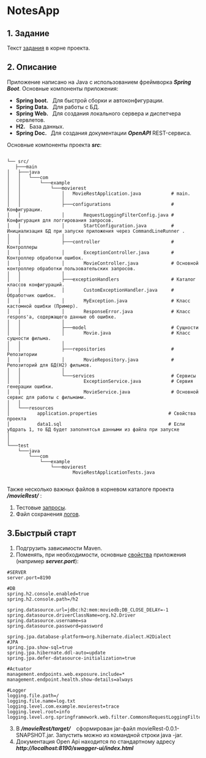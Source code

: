 # NotesApp

## 1. Задание
        
Текст [задания](./Task.md) в корне проекта.

## 2. Описание

Приложение написано на  Java с использованием фреймворка _**Spring Boot**_. Основные компоненты приложения:

- **Spring boot.** &ensp;Для быстрой сборки и автоконфигурации.
- **Spring Data.** &ensp;Для работы с БД.
- **Spring Web.**  &ensp;Для создания локального сервера и диспетчера сервлетов.
- **H2.** &ensp;База данных.
- **Spring Doc.** &ensp;Для создания документации _**OpenAPI**_ REST-сервиса.

Основные компоненты проекта **_src_**:

```

└── src/ 
   ├───main
│   ├───java
│   │   └───com
│   │       └───example
│   │           └───movierest
│   │               │   MovieRestApplication.java           # main.
│   │               │
│   │               ├───configurations                      # Конфигурации. 
│   │               │       RequestLoggingFilterConfig.java # Конфигурация для логгирования запросов.
│   │               │       StartConfiguration.java         # Инициализация БД при запуске приложения через CommandLineRunner .
│   │               │
│   │               ├───controller                          # Контроллеры
│   │               │       ExceptionController.java        # Контроллер обработки ошибок.
│   │               │       MovieController.java            # Основной контроллер обработки пользовательских запросов.
│   │               │
│   │               ├───exceptionHandlers                   # Каталог классов конфигураций.
│   │               │       CustomExceptionHandler.java     # Обработчик ошибок.
│   │               │       MyException.java                # Класс кастомной ошибки (Пример).
│   │               │       ResponseError.java              # Класс respons'а, содержащего данные об ошибке.
│   │               │
│   │               ├───model                               # Сущности
│   │               │       Movie.java                      # Класс сущности фильма.
│   │               │
│   │               ├───repositories                        # Репозитории
│   │               │       MovieRepository.java            # Репозиторий для БД(H2) фильмов.
│   │               │
│   │               └───services                            # Сервисы
│   │                       ExceptionService.java           # Сервия генерации ошибки.
│   │                       MovieService.java               # Основной сервис для работы с фильмами.
│   │
│   └───resources
│          application.properties                          # Свойства проекта
│          data1.sql                                       # Если убдрать 1, то БД будет заполнятсья данными из файла при запуске
│       
│       
└───test
    └───java
        └───com
            └───example
                └───movierest
                        MovieRestApplicationTests.java  
                                 

```

Также несколько важных файлов  в корневом каталоге проекта _**/movieRest/**_ :
1. Тестовые [запросы](./HTTP_requests.http).
2. Файл сохранения [логов](./log.txt).

## 3.Быстрый старт

1) Подгрузить зависимости Maven. 
2) Поменять, при необходимости, основные [свойства](./src/main/resources/application.properties) приложения (например **_server.port_**):

```properties
#SERVER
server.port=8190

#DB
spring.h2.console.enabled=true
spring.h2.console.path=/h2

spring.datasource.url=jdbc:h2:mem:moviedb;DB_CLOSE_DELAY=-1
spring.datasource.driverClassName=org.h2.Driver
spring.datasource.username=sa
spring.datasource.password=password

spring.jpa.database-platform=org.hibernate.dialect.H2Dialect
#JPA
spring.jpa.show-sql=true
spring.jpa.hibernate.ddl-auto=update
spring.jpa.defer-datasource-initialization=true

#Actuator
management.endpoints.web.exposure.include=*
management.endpoint.health.show-details=always

#Logger
logging.file.path=/
logging.file.name=log.txt
logging.level.com.example.movierest=trace
logging.level.root=info
logging.level.org.springframework.web.filter.CommonsRequestLoggingFilter=DEBUG
```

3) В _**/movieRest/target/**_ &ensp;  сформирован jar-файл movieRest-0.0.1-SNAPSHOT.jar. Запустить можно из командной строки java -jar.
4) Документация Open Api находится по стандартному адресу _**http://localhost:8190/swagger-ui/index.html**_



   
